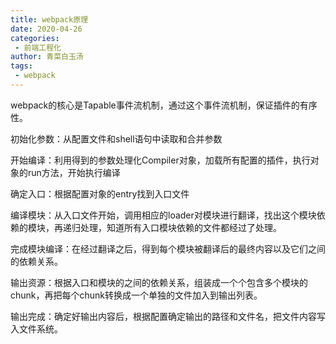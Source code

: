 ```yaml
---
title: webpack原理
date: 2020-04-26
categories:
 - 前端工程化
author: 青菜白玉汤
tags:
 - webpack
---
```


webpack的核心是Tapable事件流机制，通过这个事件流机制，保证插件的有序性。

初始化参数：从配置文件和shell语句中读取和合并参数

开始编译：利用得到的参数处理化Compiler对象，加载所有配置的插件，执行对象的run方法，开始执行编译

确定入口：根据配置对象的entry找到入口文件

编译模块：从入口文件开始，调用相应的loader对模块进行翻译，找出这个模块依赖的模块，再递归处理，知道所有入口模块依赖的文件都经过了处理。

完成模块编译：在经过翻译之后，得到每个模块被翻译后的最终内容以及它们之间的依赖关系。

输出资源：根据入口和模块的之间的依赖关系，组装成一个个包含多个模块的chunk，再把每个chunk转换成一个单独的文件加入到输出列表。

输出完成：确定好输出内容后，根据配置确定输出的路径和文件名，把文件内容写入文件系统。